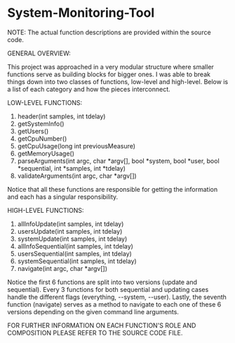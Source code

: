 # System-Monitoring-Tool

NOTE: The actual function descriptions are provided within the source code.

GENERAL OVERVIEW:

This project was approached in a very modular structure where smaller functions serve as building blocks for bigger ones.
I was able to break things down into two classes of functions, low-level and high-level. Below is a list of each category
and how the pieces interconnect.

LOW-LEVEL FUNCTIONS:
1. header(int samples, int tdelay)
2. getSystemInfo()
3. getUsers()
4. getCpuNumber()
5. getCpuUsage(long int previousMeasure)
6. getMemoryUsage()
7. parseArguments(int argc, char *argv[], bool *system, bool *user, bool *sequential, int *samples, int *tdelay)
8. validateArguments(int argc, char *argv[])

Notice that all these functions are responsible for getting the information and each has a singular responsibility.

HIGH-LEVEL FUNCTIONS:
1. allInfoUpdate(int samples, int tdelay)
2. usersUpdate(int samples, int tdelay)
3. systemUpdate(int samples, int tdelay)
4. allInfoSequential(int samples, int tdelay)
5. usersSequential(int samples, int tdelay)
6. systemSequential(int samples, int tdelay)
7. navigate(int argc, char *argv[])

Notice the first 6 functions are split into two versions (update and sequential). Every 3 functions for both sequential and updating cases handle the different flags (everything, --system, --user). Lastly, the seventh function (navigate) serves as a method to navigate to each one of these 6 versions depending on the given command line arguments. 

FOR FURTHER INFORMATION ON EACH FUNCTION'S ROLE AND COMPOSITION PLEASE REFER TO THE SOURCE CODE FILE.
